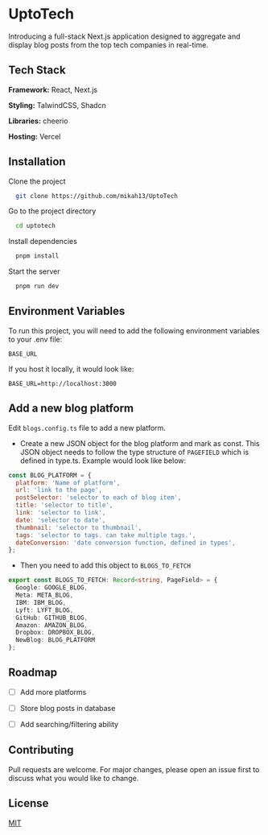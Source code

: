 
# UptoTech

Introducing a full-stack Next.js application designed to aggregate and display blog posts from the top tech companies in real-time. 


## Tech Stack

**Framework:** React, Next.js

**Styling:** TalwindCSS, Shadcn

**Libraries:** cheerio 

**Hosting:** Vercel


## Installation

Clone the project

```bash
  git clone https://github.com/mikah13/UptoTech
```

Go to the project directory

```bash
  cd uptotech
```

Install dependencies

```bash
  pnpm install
```

Start the server

```bash
  pnpm run dev
```


## Environment Variables

To run this project, you will need to add the following environment variables to your .env file:

`BASE_URL`


If you host it locally, it would look like:


```
BASE_URL=http://localhost:3000
```

## Add a new blog platform

Edit `blogs.config.ts` file to add a new platform. 

- Create a new JSON object for the blog platform and mark as const. This JSON object needs to follow the type structure of `PAGEFIELD` which is defined in type.ts. Example would look like below:

```js
const BLOG_PLATFORM = {
  platform: 'Name of platform',
  url: 'link to the page',
  postSelector: 'selector to each of blog item',
  title: 'selector to title',
  link: 'selector to link',
  date: 'selector to date',
  thumbnail: 'selector to thumbnail',
  tags: 'selector to tags. can take multiple tags.',
  dateConversion: 'date conversion function, defined in types',
};

```

- Then you need to add this object to `BLOGS_TO_FETCH`

``` ts
export const BLOGS_TO_FETCH: Record<string, PageField> = {
  Google: GOOGLE_BLOG,
  Meta: META_BLOG,
  IBM: IBM_BLOG,
  Lyft: LYFT_BLOG,
  GitHub: GITHUB_BLOG,
  Amazon: AMAZON_BLOG,
  Dropbox: DROPBOX_BLOG,
  NewBlog: BLOG_PLATFORM
};
```

## Roadmap

* [ ] Add more platforms

* [ ] Store blog posts in database

* [ ] Add searching/filtering ability

## Contributing

Pull requests are welcome. For major changes, please open an issue first to discuss what you would like to change.


## License

[MIT](https://choosealicense.com/licenses/mit/)

